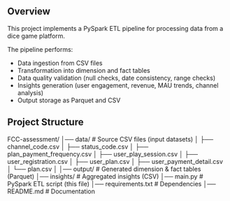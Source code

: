 ## Overview

This project implements a PySpark ETL pipeline for processing data from a dice game platform.

The pipeline performs:
- Data ingestion from CSV files
- Transformation into dimension and fact tables
- Data quality validation (null checks, date consistency, range checks)
- Insights generation (user engagement, revenue, MAU trends, channel analysis)
- Output storage as Parquet and CSV

## Project Structure

FCC-assessment/
│── data/ # Source CSV files (input datasets)
│ ├── channel_code.csv
│ ├── status_code.csv
│ ├── plan_payment_frequency.csv
│ ├── user_play_session.csv
│ ├── user_registration.csv
│ ├── user_plan.csv
│ ├── user_payment_detail.csv
│ └── plan.csv
│
│── output/ # Generated dimension & fact tables (Parquet)
│── insights/ # Aggregated insights (CSV)
│── main.py # PySpark ETL script (this file)
│── requirements.txt # Dependencies
│── README.md # Documentation
